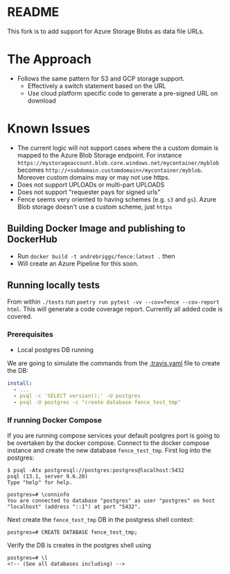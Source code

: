 # README 

This fork is to add support for Azure Storage Blobs as data file URLs. 

# The Approach
* Follows the same pattern for S3 and GCP storage support.
  * Effectively a switch statement based on the URL
  * Use cloud platform specific code to generate a pre-signed URL on download

# Known Issues

* The current logic will not support cases where the a custom domain is mapped to the Azure Blob Storage endpoint. For instance
`https://mystorageaccount.blob.core.windows.net/mycontainer/myblob` becomes
`http://<subdomain.customdomain>/mycontainer/myblob`. Moreover custom domains may or may not use https.
* Does not support UPLOADs or multi-part UPLOADS
* Does not support "requester pays for signed urls"
* Fence seems very oriented to having schemes (e.g. `s3` and `gs`). Azure Blob storage doesn't use a custom scheme, just `https` 

## Building Docker Image and publishing to DockerHub

* Run `docker build -t andrebriggs/fence:latest .` then 
* Will create an Azure Pipeline for this soon.

## Running locally tests
From within `./tests` run `poetry run pytest -vv --cov=fence --cov-report html`. This will generate a code coverage report. Currently all added code is covered.

### Prerequisites
* Local postgres DB running

We are going to simulate the commands from the [.travis.yaml](./.travis.yaml) file to create the DB:

```yaml
install:
  - ...
  - psql -c 'SELECT version();' -U postgres
  - psql -U postgres -c "create database fence_test_tmp"
```

### If running Docker Compose

If you are running compose services your default postgres port is going to be overtaken by the docker compose.
Connect to the docker compose instance and create the new database `fence_test_tmp`. First log into the postgres:
```
$ psql -Atx postgresql://postgres:postgres@localhost:5432
psql (13.1, server 9.6.20)
Type "help" for help.

postgres=# \conninfo
You are connected to database "postgres" as user "postgres" on host "localhost" (address "::1") at port "5432".
```
Next create the `fence_test_tmp` DB in the postgress shell context:
```
postgres=# CREATE DATABASE fence_test_tmp;
```

Verify the DB is creates in the postgres shell using 
```
postgres=# \l
<!-- (See all databases including) -->
```


<!-- Start postgres locally
`$ pg_ctl -D /usr/local/var/postgres start`

$ pg_ctl -D /usr/local/var/postgres stop

If you unstalled psql via homebrew you need to create the user `postgres`. Run:
`/usr/local/opt/postgres/bin/createuser -s postgres` -->

<!-- Then type  

psql -Atx postgresql:///fence_test_tmp?host=/tmp where /tmp is the socket
```
$ psql -Atx postgresql:///fence_test_tmp?host=/tmp
psql (13.1)
Type "help" for help.

fence_test_tmp=# \conninfo
You are connected to database "fence_test_tmp" as user "andrebriggs" via socket in "/tmp" at port "5432".
``` -->

<!-- If you have multiple instances of postgres running locally you can find the data directory by using teh command 
`SHOW data_directory;`

```
$ psql -Atx postgresql://postgres:postgres@localhost:5432
psql (13.1, server 9.6.20)
Type "help" for help.

postgres=# SHOW data_directory;
data_directory|/var/lib/postgresql/data
```

See teh difference:

```
$ psql -Atx postgresql:///fence_test_tmp?host=/tmp
psql (13.1)
Type "help" for help.

fence_test_tmp=# SHOW data_directory;
data_directory|/usr/local/var/postgres
``` -->